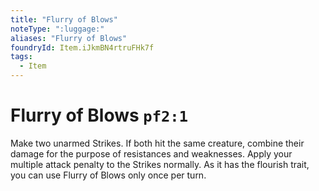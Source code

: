 ```yaml
---
title: "Flurry of Blows"
noteType: ":luggage:"
aliases: "Flurry of Blows"
foundryId: Item.iJkmBN4rtruFHk7f
tags:
  - Item
---
```


# Flurry of Blows `pf2:1`

Make two unarmed Strikes. If both hit the same creature, combine their damage for the purpose of resistances and weaknesses. Apply your multiple attack penalty to the Strikes normally. As it has the flourish trait, you can use Flurry of Blows only once per turn.
